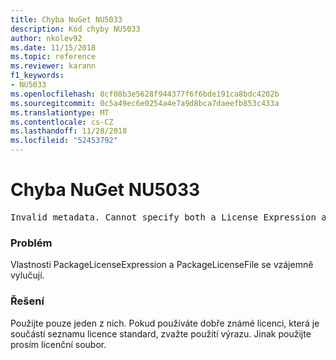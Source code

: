 ```yaml
---
title: Chyba NuGet NU5033
description: Kód chyby NU5033
author: nkolev92
ms.date: 11/15/2018
ms.topic: reference
ms.reviewer: karann
f1_keywords:
- NU5033
ms.openlocfilehash: 8cf08b3e5628f944377f6f6bde191ca8bdc4202b
ms.sourcegitcommit: 0c5a49ec6e0254a4e7a9d8bca7daeefb853c433a
ms.translationtype: MT
ms.contentlocale: cs-CZ
ms.lasthandoff: 11/28/2018
ms.locfileid: "52453792"
---
```

# <a name="nuget-error-nu5033"></a>Chyba NuGet NU5033
<pre>Invalid metadata. Cannot specify both a License Expression and a License File.</pre>

### <a name="issue"></a>Problém

Vlastnosti PackageLicenseExpression a PackageLicenseFile se vzájemně vylučují.

### <a name="solution"></a>Řešení

Použijte pouze jeden z nich. Pokud používáte dobře známé licenci, která je součástí seznamu licence standard, zvažte použití výrazu. Jinak použijte prosím licenční soubor. 